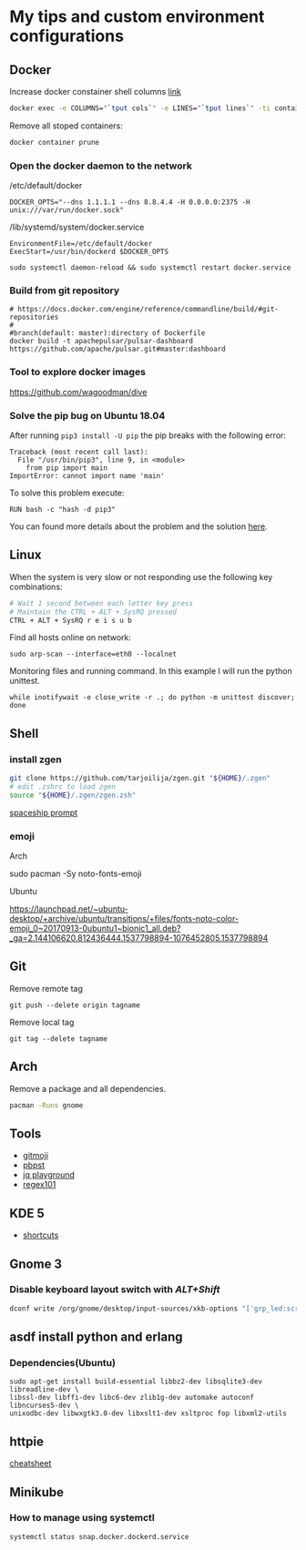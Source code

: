 # My tips and custom environment configurations

## Docker

Increase docker constainer shell columns [link](https://github.com/moby/moby/issues/33794#issuecomment-380969582)

```bash
docker exec -e COLUMNS="`tput cols`" -e LINES="`tput lines`" -ti container bash
```

Remove all stoped containers:

```bash
docker container prune
```

### Open the docker daemon to the network

/etc/default/docker
```
DOCKER_OPTS="--dns 1.1.1.1 --dns 8.8.4.4 -H 0.0.0.0:2375 -H unix:///var/run/docker.sock"
```

/lib/systemd/system/docker.service
```
EnvironmentFile=/etc/default/docker
ExecStart=/usr/bin/dockerd $DOCKER_OPTS
```

```
sudo systemctl daemon-reload && sudo systemctl restart docker.service
```

### Build from git repository

```
# https://docs.docker.com/engine/reference/commandline/build/#git-repositories
#                                                                                 #branch(default: master):directory of Dockerfile
docker build -t apachepulsar/pulsar-dashboard https://github.com/apache/pulsar.git#master:dashboard
```

### Tool to explore docker images

https://github.com/wagoodman/dive

### Solve the pip bug on Ubuntu 18.04

After running `pip3 install -U pip` the pip breaks with the following error:

```
Traceback (most recent call last):
  File "/usr/bin/pip3", line 9, in <module>
    from pip import main
ImportError: cannot import name 'main'
```

To solve this problem execute:

```
RUN bash -c "hash -d pip3"
```

You can found more details about the problem and the solution [here](https://stackoverflow.com/questions/49836676/error-after-upgrading-pip-cannot-import-name-main).

## Linux

When the system is very slow or not responding use the following key combinations:

```bash
# Wait 1 second between each letter key press
# Maintain the CTRL + ALT + SysRQ pressed
CTRL + ALT + SysRQ r e i s u b
```

Find all hosts online on network:

```
sudo arp-scan --interface=eth0 --localnet
```

Monitoring files and running command. In this example I will run the python unittest.

```
while inotifywait -e close_write -r .; do python -m unittest discover; done
```

## Shell

### install zgen

```bash
git clone https://github.com/tarjoilija/zgen.git "${HOME}/.zgen"
# edit .zshrc to load zgen
source "${HOME}/.zgen/zgen.zsh"
```

[spaceship prompt](https://github.com/denysdovhan/spaceship-prompt)

### emoji

Arch

sudo pacman -Sy noto-fonts-emoji

Ubuntu

https://launchpad.net/~ubuntu-desktop/+archive/ubuntu/transitions/+files/fonts-noto-color-emoji_0~20170913-0ubuntu1~bionic1_all.deb?_ga=2.144106620.812436444.1537798894-1076452805.1537798894

## Git

Remove remote tag
```
git push --delete origin tagname
```

Remove local tag

```
git tag --delete tagname
```

## Arch

Remove a package and all dependencies.

```bash
pacman -Runs gnome
```
## Tools
* [gitmoji](https://github.com/carloscuesta/gitmoji-cli)
* [pbpst](https://github.com/HalosGhost/pbpst)
* [jq playground](https://jqplay.org/)
* [regex101](https://regex101.com/)

## KDE 5
* [shortcuts](https://defkey.com/kde-plasma-shortcuts)

## Gnome 3

### Disable keyboard layout switch with *ALT+Shift*

```bash
dconf write /org/gnome/desktop/input-sources/xkb-options "['grp_led:scroll']"
```

## asdf install python and erlang

### Dependencies(Ubuntu)

```
sudo apt-get install build-essential libbz2-dev libsqlite3-dev libreadline-dev \
libssl-dev libffi-dev libc6-dev zlib1g-dev automake autoconf libncurses5-dev \
unixodbc-dev libwxgtk3.0-dev libxslt1-dev xsltproc fop libxml2-utils
```

## httpie

[cheatsheet](https://devhints.io/httpie)

## Minikube

### How to manage using systemctl

```
systemctl status snap.docker.dockerd.service
```
